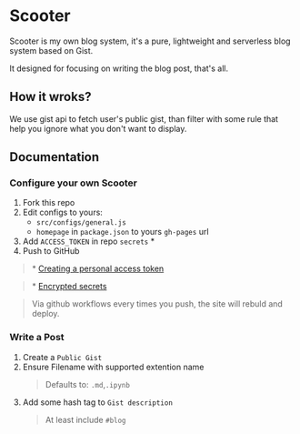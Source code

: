 # Scooter
Scooter is my own blog system, it's a pure, lightweight and serverless blog system based on Gist.

It designed for focusing on writing the blog post, that's all.

## How it wroks?
We use gist api to fetch user's public gist, than filter with some rule that help you ignore what you don't want to display.

## Documentation
### Configure your own Scooter
1. Fork this repo
2. Edit configs to yours:
    - `src/configs/general.js`
    - `homepage` in `package.json` to yours `gh-pages` url
3. Add `ACCESS_TOKEN` in repo `secrets` *
4. Push to GitHub

> \* [Creating a personal access token](https://docs.github.com/en/github/authenticating-to-github/creating-a-personal-access-token)

> \* [Encrypted secrets](https://docs.github.com/en/actions/reference/encrypted-secrets)

> Via github workflows every times you push, the site will rebuld and deploy.

### Write a Post
1. Create a `Public Gist`
2. Ensure Filename with supported extention name
    > Defaults to: `.md`,`.ipynb`  
3. Add some hash tag to `Gist description`
    > At least include `#blog`


